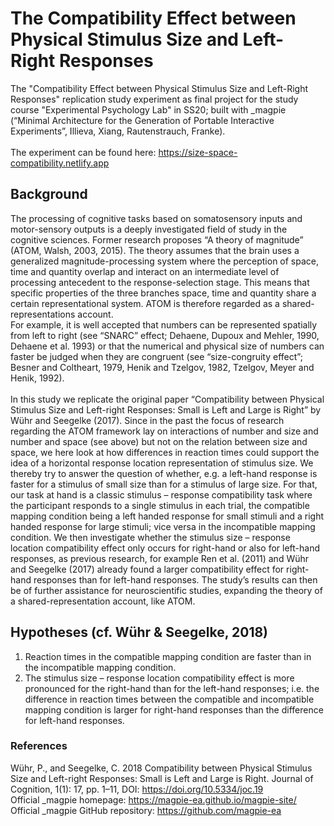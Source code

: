 # The Compatibility Effect between Physical Stimulus Size and Left-Right Responses
The "Compatibility Effect between Physical Stimulus Size and Left-Right Responses" replication study experiment as final project for the study course "Experimental Psychology Lab" in SS20; built with \_magpie (“Minimal Architecture for the Generation of Portable Interactive Experiments”, Illieva, Xiang, Rautenstrauch, Franke).
<br />
<br />
The experiment can be found here: https://size-space-compatibility.netlify.app

## Background
The processing of cognitive tasks based on somatosensory inputs and motor-sensory outputs is a deeply investigated field of study in the cognitive sciences. Former research proposes “A theory of magnitude” (ATOM, Walsh, 2003, 2015). The theory assumes that the brain uses a generalized magnitude-processing system where the perception of space, time and quantity overlap and interact on an intermediate level of processing antecedent to the response-selection stage. This means that specific properties of the three branches space, time and quantity share a certain representational system. ATOM is therefore regarded as a shared-representations account.
<br />
For example, it is well accepted that numbers can be represented spatially from left to right (see “SNARC” effect; Dehaene, Dupoux and Mehler, 1990, Dehaene et al. 1993) or that the numerical and physical size of numbers can faster be judged when they are congruent (see “size-congruity effect”; Besner and Coltheart, 1979, Henik and Tzelgov, 1982, Tzelgov, Meyer and Henik, 1992).
<br />
<br />
In this study we replicate the original paper “Compatibility between Physical Stimulus Size and Left-right Responses: Small is Left and Large is Right” by Wühr and Seegelke (2017). Since in the past the focus of research regarding the ATOM framework lay on interactions of number and size and number and space (see above) but not on the relation between size and space, we here look at how differences in reaction times could support the idea of a horizontal response location representation of stimulus size. We thereby try to answer the question of whether, e.g. a left-hand response is faster for a stimulus of small size than for a stimulus of large size. For that, our task at hand is a classic stimulus – response compatibility task where the participant responds to a single stimulus in each trial, the compatible mapping condition being a left handed response for small stimuli and a right handed response for large stimuli; vice versa in the incompatible mapping condition. We then investigate whether the stimulus size – response location compatibility effect only occurs for right-hand or also for left-hand responses, as previous research, for example Ren et al. (2011) and Wühr and Seegelke (2017) already found a larger compatibility effect for right-hand responses than for left-hand responses. The study’s results can then be of further assistance for neuroscientific studies, expanding the theory of a shared-representation account, like ATOM.

## Hypotheses (cf. Wühr & Seegelke, 2018)
1. Reaction times in the compatible mapping condition are faster than in the incompatible mapping condition.
2. The stimulus size – response location compatibility effect is more pronounced for the right-hand than for the left-hand responses; i.e. the difference in reaction times between the compatible and incompatible mapping condition is larger for right-hand responses than the difference for left-hand responses.

### References
Wühr, P., and Seegelke, C. 2018 Compatibility between Physical Stimulus Size and Left-right Responses: Small is Left and Large is Right. Journal of Cognition, 1(1): 17, pp. 1–11, DOI: https://doi.org/10.5334/joc.19
<br />
Official \_magpie homepage: https://magpie-ea.github.io/magpie-site/
<br />
Official \_magpie GitHub repository: https://github.com/magpie-ea
